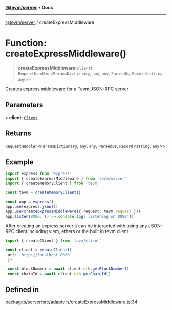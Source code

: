 [**@tevm/server**](../README.md) • **Docs**

***

[@tevm/server](../globals.md) / createExpressMiddleware

# Function: createExpressMiddleware()

> **createExpressMiddleware**(`client`): `RequestHandler`\<`ParamsDictionary`, `any`, `any`, `ParsedQs`, `Record`\<`string`, `any`\>\>

Creates express middleware for a Tevm JSON-RPC server

## Parameters

• **client**: [`Client`](../type-aliases/Client.md)

## Returns

`RequestHandler`\<`ParamsDictionary`, `any`, `any`, `ParsedQs`, `Record`\<`string`, `any`\>\>

## Example

```typescript
import express from 'express'
import { createExpressMiddleware } from 'tevm/server'
import { createMemoryClient } from 'tevm'

const tevm = createMemoryClient()

const app = express()
app.use(express.json())
app.use(createExpressMiddleware({ request: tevm.request }))
app.listen(8080, () => console.log('listening on 8080'))
```

After creating an express server it can be interacted with using any JSON-RPC client
including viem, ethers or the built in tevm client
```typescript
import { createClient } from 'tevm/client'

const client = createClient({
 url: 'http://localhost:8080'
 })

 const blockNumber = await client.eth.getBlockNumber()
 const chainId = await client.eth.getChainId()
 ```

## Defined in

[packages/server/src/adapters/createExpressMiddleware.js:34](https://github.com/evmts/tevm-monorepo/blob/main/packages/server/src/adapters/createExpressMiddleware.js#L34)
